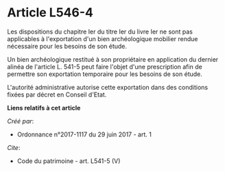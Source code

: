 # Article L546-4

Les dispositions du chapitre Ier du titre Ier du livre Ier ne sont pas applicables à l'exportation d'un bien archéologique
mobilier rendue nécessaire pour les besoins de son étude. 

Un bien archéologique restitué à son propriétaire en application du dernier alinéa de l'article L. 541-5 peut faire l'objet
d'une prescription afin de permettre son exportation temporaire pour les besoins de son étude. 

L'autorité administrative autorise cette exportation dans des conditions fixées par décret en Conseil d'Etat.

**Liens relatifs à cet article**

_Créé par_:

  - Ordonnance n°2017-1117 du 29 juin 2017 - art. 1

_Cite_:

  - Code du patrimoine - art. L541-5 (V)
